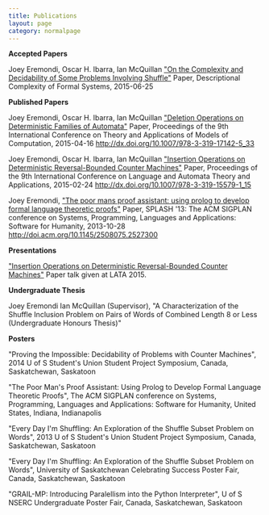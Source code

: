 ```yaml
---
title: Publications
layout: page
category: normalpage
---
```


**Accepted Papers**

Joey Eremondi, Oscar H. Ibarra, Ian McQuillan
["On the Complexity and Decidability of Some Problems Involving Shuffle"](https://cs.uwaterloo.ca/~shallit/DC2015/)
Paper,  Descriptional Complexity of Formal Systems, 2015-06-25




**Published Papers**

Joey Eremondi, Oscar H. Ibarra, Ian McQuillan
["Deletion Operations on Deterministic Families of Automata"](http://link.springer.com/chapter/10.1007/978-3-319-17142-5_33)
Paper, Proceedings of the 9th International Conference on
Theory and Applications of Models of Computation, 2015-04-16
http://dx.doi.org/10.1007/978-3-319-17142-5_33

Joey Eremondi, Oscar H. Ibarra, Ian McQuillan
["Insertion Operations on Deterministic Reversal-Bounded Counter Machines"](http://link.springer.com/chapter/10.1007/978-3-319-15579-1_15#)
Paper, Proceedings of the 9th International Conference on
Language and Automata Theory and Applications, 2015-02-24
http://dx.doi.org/10.1007/978-3-319-15579-1_15

Joey Eremondi,
["The poor mans proof assistant: using prolog to develop formal language theoretic proofs"](http://dl.acm.org/citation.cfm?id=2527300)
Paper, SPLASH '13: The ACM SIGPLAN conference on Systems, Programming, Languages and
Applications: Software for Humanity, 2013-10-28
http://doi.acm.org/10.1145/2508075.2527300

**Presentations**

["Insertion Operations on Deterministic Reversal-Bounded Counter Machines"](http://grlmc.wikidot.com/local--files/lata-2015/011_03eremondi_LATA_2015.pdf)
Paper talk given at LATA 2015.

**Undergraduate Thesis**

Joey Eremondi Ian McQuillan (Supervisor), "A Characterization of the Shuffle Inclusion Problem on Pairs of Words of Combined Length 8 or Less
(Undergraduate Honours Thesis)"

**Posters**

"Proving the Impossible: Decidability of Problems with Counter Machines",
2014 U of S Student's Union Student Project Symposium, Canada,
Saskatchewan, Saskatoon

"The Poor Man's Proof Assistant: Using Prolog to Develop Formal Language
Theoretic Proofs", The ACM SIGPLAN conference on Systems, Programming,
Languages and Applications: Software for Humanity, United States, Indiana,
Indianapolis

"Every Day I'm Shuffling: An Exploration of the Shuffle Subset Problem
on Words", 2013 U of S Student's Union Student Project Symposium, Canada,
Saskatchewan, Saskatoon

"Every Day I'm Shuffling: An Exploration of the Shuffle Subset Problem on
Words", University of Saskatchewan Celebrating Success Poster Fair, Canada,
Saskatchewan, Saskatoon

"GRAIL-MP: Introducing Paralellism into the Python Interpreter", U of S NSERC
Undergraduate Poster Fair, Canada, Saskatchewan, Saskatoon
